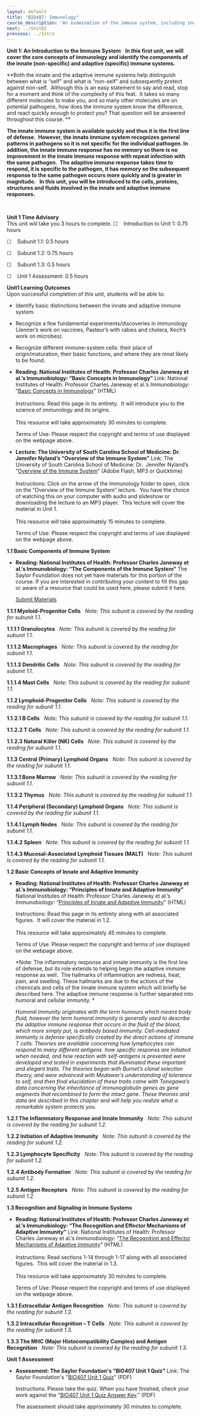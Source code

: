 ```yaml
---
layout: default
title: "BIO407: Immunology"
course_description: "An examination of the immune system, including innate and adaptive immunity, the cells involved in each of process of the immune system and their role in the immune response, and how antibodies are used to confer immunity for future potential exposures."
next: ../Unit02
previous: ../Intro
---
```

**Unit 1: An Introduction to the Immune System** <span id="1"></span> 
**In this first unit, we will cover the core concepts of immunology and
identify the components of the innate (non-specific) and adaptive
(specific) immune systems.**  

**Both the innate and the adaptive immune systems help distinguish
between what is “self” and what is “non-self” and subsequently protect
against non-self.  Although this is an easy statement to say and read,
stop for a moment and think of the complexity of this feat.  It takes so
many different molecules to make you, and so many other molecules are on
potential pathogens, how does the immune system know the difference, and
react quickly enough to protect you? That question will be answered
throughout this course. **

**The innate immune system is available quickly and thus it is the first
line of defense.  However, the innate immune system recognizes general
patterns in pathogens so it is not specific for the individual pathogen.
In addition, the innate immune response has no memory so there is no
improvement in the innate immune response with repeat infection with the
same pathogen.  The adaptive immune response takes time to respond, it
is specific to the pathogen, it has memory so the subsequent response to
the same pathogen occurs more quickly and is greater in magnitude.   In
this unit, you will be introduced to the cells, proteins, structures and
fluids involved in the innate and adaptive immune responses.**

 

<span style="display: none;"> </span>
**Unit 1 Time Advisory**  
This unit will take you 3 hours to complete.
☐    Introduction to Unit 1: 0.75 hours

☐    Subunit 1.1: 0.5 hours

☐    Subunit 1.2: 0.75 hours

☐    Subunit 1.3: 0.5 hours

☐    Unit 1 Assessment: 0.5 hours

**Unit1 Learning Outcomes**  
Upon successful completion of this unit, students will be able to:

-   Identify basic distinctions between the innate and adaptive immune
    system.
-   Recognize a few fundamental experiments/discoveries in immunology
    (Jenner’s work on vaccines, Pasteur’s with rabies and cholera,
    Koch’s work on microbes).
-   Recognize different immune-system cells: their place of
    origin/maturation, their basic functions, and where they are most
    likely to be found.

-   **Reading: National Institutes of Health: Professor Charles Janeway
    et al.’s Immunobiology: “Basic Concepts in Immunology”**
    Link: National Institutes of Health: Professor Charles Janeway et
    al.’s *Immunobiology*: “[Basic Concepts in
    Immunology](http://www.ncbi.nlm.nih.gov/bookshelf/br.fcgi?book=imm&part=A35)”
    (HTML)  
        
     Instructions: Read this page in its entirety.  It will introduce
    you to the science of immunology and its origins.  
        
     This resource will take approximately 30 minutes to complete.  
      
     Terms of Use: Please respect the copyright and terms of use
    displayed on the webpage above.

-   **Lecture: The University of South Carolina School of Medicine: Dr.
    Jennifer Nyland’s “Overview of the Immune System”**
    Link: The University of South Carolina School of Medicine: Dr. 
    Jennifer Nyland’s “[Overview of the Immune
    System](http://media.med.sc.edu/microbiology2009/)” (Adobe Flash,
    MP3 or Quicktime)  
        
     Instructions: Click on the arrow of the Immunology folder to open,
    click on the “Overview of the Immune System” lecture.  You have the
    choice of watching this on your computer with audio and slideshow or
    downloading the lecture to an MP3 player.  This lecture will cover
    the material in Unit 1.  
        
     This resource will take approximately 15 minutes to complete.  
      
     Terms of Use: Please respect the copyright and terms of use
    displayed on the webpage above.

**1.1 Basic Components of Immune System** <span id="1.1"></span> 
-   **Reading: National Institutes of Health: Professor Charles Janeway
    et al.’s Immunobiology: “The Components of the Immune System”**
    The Saylor Foundation does not yet have materials for this portion
    of the course. If you are interested in contributing your content to
    fill this gap or aware of a resource that could be used here, please
    submit it here.

    [Submit Materials](/contribute/)

**1.1.1 Myeloid-Progenitor Cells** <span id="1.1.1"></span> 
*Note: This subunit is covered by the reading for subunit 1.1.*

**1.1.1.1 Granulocytes** <span id="1.1.1.1"></span> 
*Note: This subunit is covered by the reading for subunit 1.1.*

**1.1.1.2 Macrophages** <span id="1.1.1.2"></span> 
*Note: This subunit is covered by the reading for subunit 1.1.*

**1.1.1.3 Dendritic Cells** <span id="1.1.1.3"></span> 
*Note: This subunit is covered by the reading for subunit 1.1.*

**1.1.1.4 Mast Cells** <span id="1.1.1.4"></span> 
*Note: This subunit is covered by the reading for subunit 1.1.*

**1.1.2 Lymphoid-Progenitor Cells** <span id="1.1.2"></span> 
*Note: This subunit is covered by the reading for subunit 1.1.*

**1.1.2.1 B Cells** <span id="1.1.2.1"></span> 
*Note: This subunit is covered by the reading for subunit 1.1.*

**1.1.2.2 T Cells** <span id="1.1.2.2"></span> 
*Note: This subunit is covered by the reading for subunit 1.1.*

**1.1.2.3 Natural Killer (NK) Cells** <span id="1.1.2.3"></span> 
*Note: This subunit is covered by the reading for subunit 1.1.*

**1.1.3 Central (Primary) Lymphoid Organs** <span id="1.1.3"></span> 
*Note: This subunit is covered by the reading for subunit 1.1.*

**1.1.3.1 Bone Marrow** <span id="1.1.3.1"></span> 
*Note: This subunit is covered by the reading for subunit 1.1.*

**1.1.3.2 Thymus** <span id="1.1.3.2"></span> 
*Note: This subunit is covered by the reading for subunit 1.1.*

**1.1.4 Peripheral (Secondary) Lymphoid Organs** <span
id="1.1.4"></span> 
*Note: This subunit is covered by the reading for subunit 1.1.*

**1.1.4.1 Lymph Nodes** <span id="1.1.4.1"></span> 
*Note: This subunit is covered by the reading for subunit 1.1.*

**1.1.4.2 Spleen** <span id="1.1.4.2"></span> 
*Note: This subunit is covered by the reading for subunit 1.1.*

**1.1.4.3 Mucosal-Associated Lymphoid Tissues (MALT)** <span
id="1.1.4.3"></span> 
*Note: This subunit is covered by the reading for subunit 1.1.*

**1.2 Basic Concepts of Innate and Adaptive Immunity** <span
id="1.2"></span> 
-   **Reading: National Institutes of Health: Professor Charles Janeway
    et al.’s Immunobiology: “Principles of Innate and Adaptive
    Immunity”**
    National Institutes of Health: Professor Charles Janeway et al.’s
    *Immunobiology*: “[Principles of Innate and Adaptive
    Immunity](http://www.ncbi.nlm.nih.gov/bookshelf/br.fcgi?book=imm&part=A53)”
    (HTML)  
      
     Instructions: Read this page in its entirety along with all
    associated figures.  It will cover the material in 1.2.  
        
     This resource will take approximately 45 minutes to complete.  
      
     Terms of Use: Please respect the copyright and terms of use
    displayed on the webpage above.  
      
     *Note: The inflammatory response and innate immunity is the first
    line of defense, but its role extends to helping begin the adaptive
    immune response as well.  The hallmarks of inflammation are redness,
    heat, pain, and swelling. These hallmarks are due to the actions of
    the chemicals and cells of the innate immune system which will
    briefly be described here. The adaptive immune response is further
    separated into humoral and cellular immunity. *

    *Humoral immunity originates with the term humours which means body
    fluid, however the term humoral immunity is generally used to
    describe the adaptive immune response that occurs in the fluid of
    the blood, which more simply put, is antibody based immunity.
    Cell-mediated immunity is defense specifically created by the direct
    actions of immune T cells. Theories are available concerning how
    lymphocytes can respond to many different antigens  how specific
    responss are initiated when needed, and how reaction with
    self-antigens is prevented were developed and tested in experiments
    that illuminated these important and elegant traits. The theories
    began with Burnet’s clonal selection theory, and were advanced with
    Medawar’s understanding of tolerance to self, and then final
    elucidation of these traits came with Tonegawa’s data concerning the
    inheritance of immunoglobulin genes as gene segments that recombined
    to form the intact gene. These theories and data are described in
    this chapter and will help you realize what a remarkable system
    protects you.*

**1.2.1 The Inflammatory Response and Innate Immunity** <span
id="1.2.1"></span> 
*Note: This subunit is covered by the reading for subunit 1.2.*

**1.2.2 Initiation of Adaptive Immunity** <span id="1.2.2"></span> 
*Note: This subunit is covered by the reading for subunit 1.2.*

**1.2.3 Lymphocyte Specificity** <span id="1.2.3"></span> 
*Note: This subunit is covered by the reading for subunit 1.2.*

**1.2.4 Antibody Formation** <span id="1.2.4"></span> 
*Note: This subunit is covered by the reading for subunit 1.2.*

**1.2.5 Antigen Receptors** <span id="1.2.5"></span> 
*Note: This subunit is covered by the reading for subunit 1.2.*

**1.3 Recognition and Signaling in Immune Systems** <span
id="1.3"></span> 
-   **Reading: National Institutes of Health: Professor Charles Janeway
    et al.’s Immunobiology: “The Recognition and Effector Mechanisms of
    Adaptive Immunity”**
    Link: National Institutes of Health: Professor Charles Janeway et
    al.’s *Immunobiology*: “[The Recognition and Effector Mechanisms of
    Adaptive
    Immunity](http://www.ncbi.nlm.nih.gov/bookshelf/br.fcgi?book=imm&part=A75#A77)”
    (HTML)  
        
     Instructions: Read sections 1-14 through 1-17 along with all
    associated figures.  This will cover the material in 1.3.  
        
     This resource will take approximately 30 minutes to complete.  
      
     Terms of Use: Please respect the copyright and terms of use
    displayed on the webpage above.

**1.3.1 Extracellular Antigen Recognition** <span id="1.3.1"></span> 
*Note: This subunit is covered by the reading for subunit 1.3.*

**1.3.2 Intracellular Recognition – T Cells** <span id="1.3.2"></span> 
*Note: This subunit is covered by the reading for subunit 1.3.*

**1.3.3 The MHC (Major Histocompatibility Complex) and Antigen
Recognition** <span id="1.3.3"></span> 
*Note: This subunit is covered by the reading for subunit 1.3.*

**Unit 1 Assessment** <span id="1.4"></span> 
-   **Assessment: The Saylor Foundation's "BIO407 Unit 1 Quiz"**
    Link: The Saylor Foundation's "[BIO407 Unit 1
    Quiz](https://resources.saylor.org/archived/wp-content/uploads/2012/11/BIO407-Unit-1-Quiz-FINAL.pdf)"
    (PDF)  
      
     Instructions: Please take the quiz. When you have finished, check
    your work against the "[BIO407 Unit 1 Quiz Answer
    Key](https://resources.saylor.org/archived/wp-content/uploads/2012/11/BIO407-Unit-1-Quiz-Answer-Key-FINAL.pdf)."
    (PDF)  
      
     The assessment should take approximately 30 minutes to complete.


